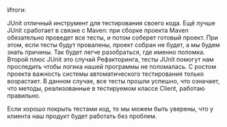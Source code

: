 Итоги:

JUnit отличный инструмент для тестирования своего кода. Ещё лучше JUnit сработает в связке с Maven: при сборке проекта 
Maven обязательно проведет все тесты, и потом соберет готовый проект. 
При этом, если тесты будут провалены, проект собран не будет, а мы будем знать причины. Так будет легче разобраться, где именно поломка.
Второй плюс JUnit это случай Рефакторинга, тесты JUnit помогут нам проследить чтобы логика нашей программы не поломалась.
С ростом проекта важность системы автоматического тестирования только возрастает. 
В данном случае, все тесты прошли успешно, что означает, что методы, реализованные в тестируемом классе Client, работаю правильно.

Если хорошо покрыть тестами код, то мы можем быть уверены, что у клиента наш продукт будет работать без проблем.
